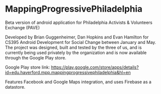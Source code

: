 # MappingProgressivePhiladelphia
Beta version of android application for Philadelphia Activists &amp; Volunteers Exchange (PAVE)

Developed by Brian Guggenheimer, Dan Hopkins and Evan Hamilton for CS395 Android Development for Social Change between January and May. The project was designed, built and tested by the three of us, and is currently being used privately by the organization and is now available through the Google Play store.

Google Play store link: https://play.google.com/store/apps/details?id=edu.haverford.mpp.mappingprogressivephiladelphia&hl=en

Features Facebook and Google Maps integration, and uses Firebase as a datastore.
